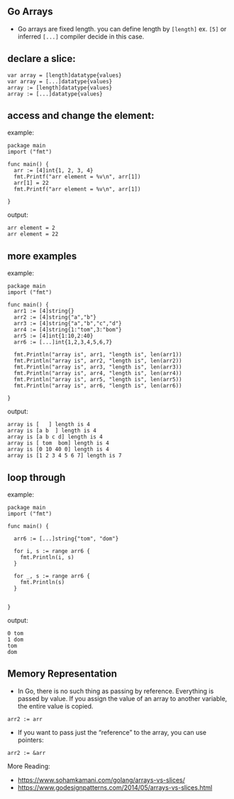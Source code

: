 ## Go Arrays

- Go arrays are fixed length. you can define length by ```[length]``` ex. ```[5]``` or inferred ```[...]``` compiler decide in this case.

## declare a slice:
```
var array = [length]datatype{values}
var array = [...]datatype{values}
array := [length]datatype{values}
array := [...]datatype{values}
```

## access and change the element:

example:
```
package main
import ("fmt")

func main() {
  arr := [4]int{1, 2, 3, 4}
  fmt.Printf("arr element = %v\n", arr[1])
  arr[1] = 22
  fmt.Printf("arr element = %v\n", arr[1])
  
}
```

output:
```
arr element = 2
arr element = 22
```

## more examples
example:
```
package main
import ("fmt")

func main() {
  arr1 := [4]string{} 
  arr2 := [4]string{"a","b"} 
  arr3 := [4]string{"a","b","c","d"} 
  arr4 := [4]string{1:"tom",3:"bom"}
  arr5 := [4]int{1:10,2:40}
  arr6 := [...]int{1,2,3,4,5,6,7}
  
  fmt.Println("array is", arr1, "length is", len(arr1))
  fmt.Println("array is", arr2, "length is", len(arr2))
  fmt.Println("array is", arr3, "length is", len(arr3))
  fmt.Println("array is", arr4, "length is", len(arr4))
  fmt.Println("array is", arr5, "length is", len(arr5))
  fmt.Println("array is", arr6, "length is", len(arr6))
  
}
```

output:
```
array is [   ] length is 4
array is [a b  ] length is 4
array is [a b c d] length is 4
array is [ tom  bom] length is 4
array is [0 10 40 0] length is 4
array is [1 2 3 4 5 6 7] length is 7
```

## loop through
example:
```
package main
import ("fmt")

func main() {

  arr6 := [...]string{"tom", "dom"}
  
  for i, s := range arr6 {
    fmt.Println(i, s)
  }
  
  for _, s := range arr6 {
    fmt.Println(s)
  }
  
   
}
```

output:
```
0 tom
1 dom
tom
dom
```

## Memory Representation
- In Go, there is no such thing as passing by reference. Everything is passed by value. If you assign the value of an array to another variable, the entire value is copied.
```
arr2 := arr
```
- If you want to pass just the “reference” to the array, you can use pointers:
```
arr2 := &arr
```


More Reading:
- https://www.sohamkamani.com/golang/arrays-vs-slices/
- https://www.godesignpatterns.com/2014/05/arrays-vs-slices.html